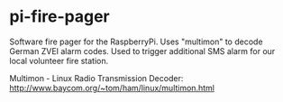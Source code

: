 pi-fire-pager
=============

Software fire pager for the RaspberryPi. Uses "multimon" to decode German ZVEI alarm codes. Used to trigger additional SMS alarm for our local volunteer fire station. 

Multimon - Linux Radio Transmission Decoder: http://www.baycom.org/~tom/ham/linux/multimon.html
